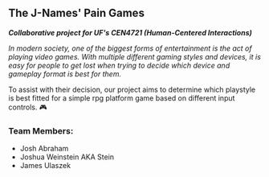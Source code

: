 ## The J-Names' Pain Games

***Collaborative project for UF's CEN4721 (Human-Centered Interactions)***

*In modern society, one of the biggest forms of entertainment is the act of playing video games. 
With multiple different gaming styles and devices, it is easy for people to get lost when trying to decide which device and gameplay format is best for them.*

To assist with their decision, our project aims to determine which playstyle is best fitted for a simple rpg platform game based on different input controls. 🎮

### Team Members:
- Josh Abraham
- Joshua Weinstein AKA Stein
- James Ulaszek
